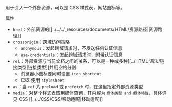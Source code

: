 用于引入一个外部资源，可以是 CSS 样式表，网站图标等。

属性
- `href`：外部资源的[[../../../_resources/documents/HTML/资源路径|资源路径]]
- `crossorigin`：跨域访问策略
	- `anonymous`：发起跨域请求时，不发送任何认证信息
	- `use-credentials`：发起跨域请求时，附带认证信息
- `rel`：外部资源与当前文档之间的关系，可以是一种或多种[[../HTML 语法/链接类型|链接类型]]并用空格分割
	- 浏览器小图标要同时设置 `icon shortcut`
	- CSS 使用 `stylesheet`
- `as`：当 `ref` 为 `preload` 或 `prefetch` 时，在这里指定外部资源类型
- `media`：对整个样式表应用媒体查询，其内容为 `媒体类型 and 媒体特性`，具体详见 CSS [[../../CSS/CSS/移动适配|移动适配]]

